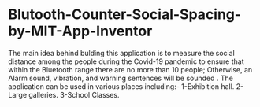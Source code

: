 # Blutooth-Counter-Social-Spacing-by-MIT-App-Inventor
The main idea behind bulding this application is to measure the social distance among the people during the Covid-19 pandemic to ensure that within the Bluetooth range there are no more than 10 people; Otherwise, an Alarm sound, vibration, and warning sentences will be sounded . The application can be used in various places including:- 
1-Exhibition hall. 
2-Large galleries. 
3-School Classes.

